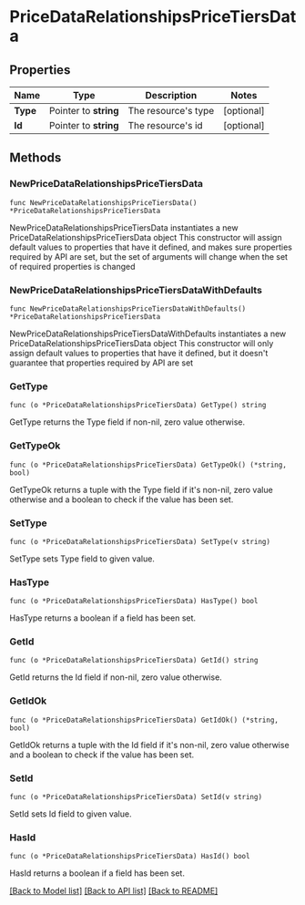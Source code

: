 # PriceDataRelationshipsPriceTiersData

## Properties

Name | Type | Description | Notes
------------ | ------------- | ------------- | -------------
**Type** | Pointer to **string** | The resource&#39;s type | [optional] 
**Id** | Pointer to **string** | The resource&#39;s id | [optional] 

## Methods

### NewPriceDataRelationshipsPriceTiersData

`func NewPriceDataRelationshipsPriceTiersData() *PriceDataRelationshipsPriceTiersData`

NewPriceDataRelationshipsPriceTiersData instantiates a new PriceDataRelationshipsPriceTiersData object
This constructor will assign default values to properties that have it defined,
and makes sure properties required by API are set, but the set of arguments
will change when the set of required properties is changed

### NewPriceDataRelationshipsPriceTiersDataWithDefaults

`func NewPriceDataRelationshipsPriceTiersDataWithDefaults() *PriceDataRelationshipsPriceTiersData`

NewPriceDataRelationshipsPriceTiersDataWithDefaults instantiates a new PriceDataRelationshipsPriceTiersData object
This constructor will only assign default values to properties that have it defined,
but it doesn't guarantee that properties required by API are set

### GetType

`func (o *PriceDataRelationshipsPriceTiersData) GetType() string`

GetType returns the Type field if non-nil, zero value otherwise.

### GetTypeOk

`func (o *PriceDataRelationshipsPriceTiersData) GetTypeOk() (*string, bool)`

GetTypeOk returns a tuple with the Type field if it's non-nil, zero value otherwise
and a boolean to check if the value has been set.

### SetType

`func (o *PriceDataRelationshipsPriceTiersData) SetType(v string)`

SetType sets Type field to given value.

### HasType

`func (o *PriceDataRelationshipsPriceTiersData) HasType() bool`

HasType returns a boolean if a field has been set.

### GetId

`func (o *PriceDataRelationshipsPriceTiersData) GetId() string`

GetId returns the Id field if non-nil, zero value otherwise.

### GetIdOk

`func (o *PriceDataRelationshipsPriceTiersData) GetIdOk() (*string, bool)`

GetIdOk returns a tuple with the Id field if it's non-nil, zero value otherwise
and a boolean to check if the value has been set.

### SetId

`func (o *PriceDataRelationshipsPriceTiersData) SetId(v string)`

SetId sets Id field to given value.

### HasId

`func (o *PriceDataRelationshipsPriceTiersData) HasId() bool`

HasId returns a boolean if a field has been set.


[[Back to Model list]](../README.md#documentation-for-models) [[Back to API list]](../README.md#documentation-for-api-endpoints) [[Back to README]](../README.md)



